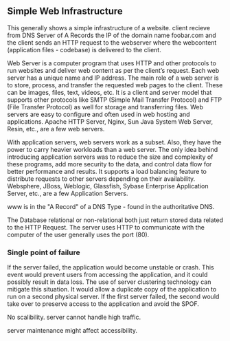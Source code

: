 ## Simple Web Infrastructure
This generally shows a simple infrastructure of a website. client recieve from DNS Server of A Records the IP of the domain name foobar.com 
and the client sends an HTTP request to the webserver where the webcontent (application files - codebase) is delivered to the client.

Web Server is a computer program that uses HTTP and other protocols to run websites and deliver web content as per the client’s request. 
Each web server has a unique name and IP address. The main role of a web server is to store, process, and transfer the requested web pages to the client. These can be images, files, text, videos, etc. It is a client and server model that supports other protocols like SMTP (Simple Mail Transfer Protocol) and FTP (File Transfer Protocol) as well for storage and transferring files. Web servers are easy to configure and often used in web hosting and applications. Apache HTTP Server, Nginx, Sun Java System Web Server, Resin, etc., are a few web servers.

With application servers, web servers work as a subset. Also, they have the power to carry heavier workloads than a web server. The only idea behind introducing application servers was to reduce the size and complexity of these programs, add more security to the data, and control data flow for better performance and results. It supports a load balancing feature to distribute requests to other servers depending on their availability. Websphere, JBoss, Weblogic, Glassfish, Sybase Enterprise Application Server, etc., are a few Application Servers.

www is in the "A Record" of a DNS Type - found in the authoritative DNS.

The Database relational or non-relational both just return stored data related to the HTTP Request.
The server uses HTTP to communicate with the computer of the user generally uses the port (80).

### Single point of failure
If the server failed, the application would become unstable or crash. This event would prevent users from accessing the application, and it could possibly result in data loss. The use of server clustering technology can mitigate this situation. It would allow a duplicate copy of the application to run on a second physical server. If the first server failed, the second would take over to preserve access to the application and avoid the SPOF.

No scalibility.
server cannot handle high traffic.

server maintenance might affect accessibility.